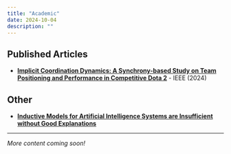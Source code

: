 ```yaml
---
title: "Academic"
date: 2024-10-04
description: ""
---
```


## Published Articles

- **[Implicit Coordination Dynamics: A Synchrony-based Study on Team Positioning and Performance in Competitive Dota 2](https://ieeexplore.ieee.org/document/10738480)** - IEEE (2024)

## Other

- **[Inductive Models for Artificial Intelligence Systems are Insufficient without Good Explanations](https://arxiv.org/abs/2401.09011)**

<!-- ## Conference Presentations

- **Title of the Presentation** - Conference Name, Location (Year) <span style="color: blue;">**Presented**</span>

## Works in Progress

- **Title of the Ongoing Work** - Journal/Conference Target <span style="color: gray;">**In Progress**</span> -->

---

*More content coming soon!*

